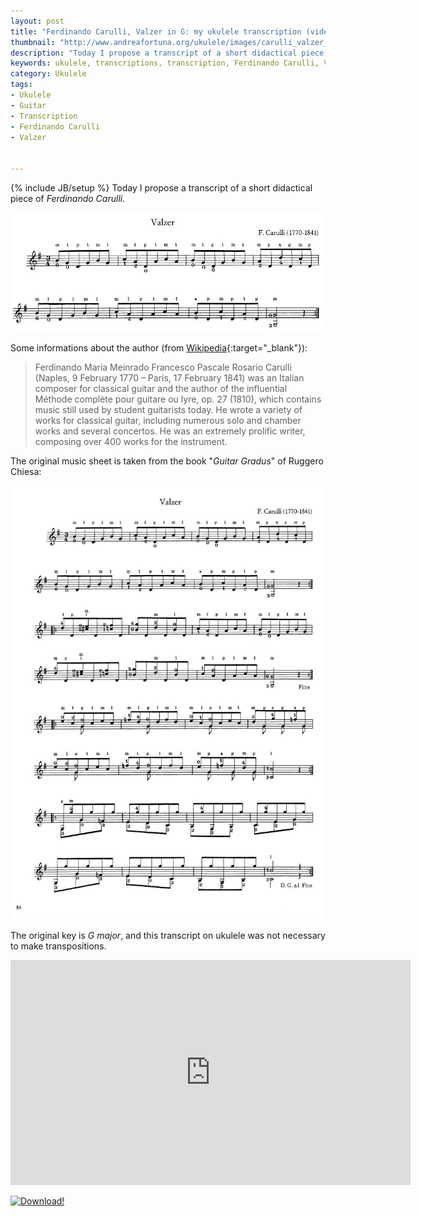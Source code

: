 ```yaml
---
layout: post
title: "Ferdinando Carulli, Valzer in G: my ukulele transcription (video and tabs)"
thumbnail: "http://www.andreafortuna.org/ukulele/images/carulli_valzer_g_detail.png"
description: "Today I propose a transcript of a short didactical piece of Ferdinando Carulli"
keywords: ukulele, transcriptions, transcription, Ferdinando Carulli, Valzer, music, fingerstyle
category: Ukulele
tags: 
- Ukulele
- Guitar
- Transcription
- Ferdinando Carulli
- Valzer


---
```

{% include JB/setup %}
Today I propose a transcript of a short didactical piece of *Ferdinando Carulli*.

![Carulli Valzer in G](/ukulele/images/carulli_valzer_g_detail.png)
<!-- more -->

Some informations about the author (from [Wikipedia](https://en.wikipedia.org/wiki/Ferdinando_Carulli){:target="_blank"}):

>Ferdinando Maria Meinrado Francesco Pascale Rosario Carulli (Naples, 9 February 1770 – Paris, 17 February 1841) was an Italian composer for classical guitar and the author of the influential Méthode complète pour guitare ou lyre, op. 27 (1810), which contains music still used by student guitarists today. He wrote a variety of works for classical guitar, including numerous solo and chamber works and several concertos. He was an extremely prolific writer, composing over 400 works for the instrument.

The original music sheet is taken from the book "*Guitar Gradus*" of Ruggero Chiesa:

![Ferdinando Carulli Valzer in G](/ukulele/images/carulli_valzer_g.png)

The original key is *G major*, and this transcript on ukulele was not necessary to make transpositions.

<iframe width="640" height="360" src="https://www.youtube.com/embed/usPD8cz3JMU" frameborder="0" allowfullscreen></iframe>

[![Download!](http://www.andreafortuna.org/images/Download-PDF-Button.png)](http://www.andreafortuna.org/ukulele/files/Ferdinando_Carulli_Valzer_in_G.pdf)

